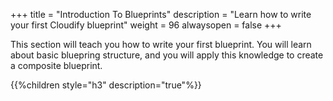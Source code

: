 +++
title = "Introduction To Blueprints"
description = "Learn how to write your first Cloudify blueprint"
weight = 96
alwaysopen = false
+++

This section will teach you how to write your first blueprint. You will learn about basic bluepring structure, and you will apply this knowledge to create a composite blueprint.

{{%children style="h3" description="true"%}}
